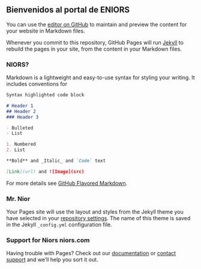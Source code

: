 ##  Bienvenidos al portal de ENIORS

You can use the [editor on GitHub](https://github.com/davidxde123/davidxde123.github.io/edit/master/index.md) to maintain and preview the content for your website in Markdown files.

Whenever you commit to this repository, GitHub Pages will run [Jekyll](https://jekyllrb.com/) to rebuild the pages in your site, from the content in your Markdown files.

### NIORS?

Markdown is a lightweight and easy-to-use syntax for styling your writing. It includes conventions for

```markdown
Syntax highlighted code block

# Header 1
## Header 2
### Header 3

- Bulleted
- List

1. Numbered
2. List

**Bold** and _Italic_ and `Code` text

[Link](url) and ![Image](src)
```

For more details see [GitHub Flavored Markdown](https://guides.github.com/features/mastering-markdown/).

### Mr. Nior

Your Pages site will use the layout and styles from the Jekyll theme you have selected in your [repository settings](https://github.com/davidxde123/davidxde123.github.io/settings). The name of this theme is saved in the Jekyll `_config.yml` configuration file.

### Support for Niors niors.com

Having trouble with Pages? Check out our [documentation](https://help.github.com/categories/github-pages-basics/) or [contact support](https://github.com/contact) and we’ll help you sort it out.
